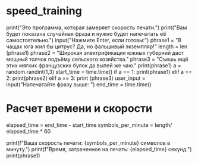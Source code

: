 # speed_training
print("Это программа, которая замеряет скорость печати.")
print("Вам будет показана случайная фраза и нужно будет напечатать её самостоятельно.")
input("Нажмите Enter, если готовы:")
phrase1 = "В чащах юга жил бы цитрус? Да, но фальшивый экземпляр!"
length = len (phrase1)
phrase2 = "Широкая электрификация южных губерний даст мощный толчок подъёму сельского хозяйства."
phrase3 = "Съешь ещё этих мягких французских булок да выпей же чаю."
print(phrase1)
a = random.randint(1,3)
start_time = time.time()
if a == 1:
   print(phrase1)
elif a == 2:
    print(phrase2)
elif a == 3:
    print (phrase3)
user_input = input("Напечатайте фразу выше: ")
end_time = time.time()

# Расчет времени и скорости
elapsed_time = end_time - start_time
symbols_per_minute =  length/ elapsed_time * 60

print(f"Ваша скорость печати: {symbols_per_minute} символов в минуту.")
print(f"Время, затраченное на печать: {elapsed_time} секунд.")
print(phrase1)
